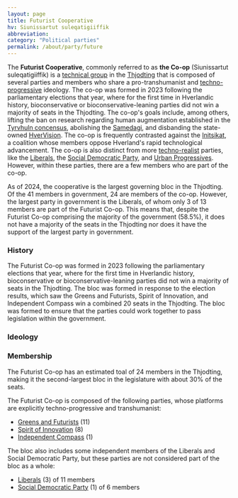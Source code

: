 ```yaml
---
layout: page
title: Futurist Cooperative
hv: Siunissartut suleqatigiiffik
abbreviation: 
category: "Political parties"
permalink: /about/party/future
---
```


The **Futurist Cooperative**, commonly referred to as **the Co-op** (Siunissartut suleqatigiiffik) is a [technical group](https://en.wikipedia.org/wiki/Technical_group) in the [Thjodting](/HUN/about/government/thjodting) that is composed of several parties and members who share a pro-transhumanist and [techno-progressive](/HUN/about/ideology/techno-progressivism) ideology. The co-op was formed in 2023 following the parliamentary elections that year, where for the first time in Hverlandic history, bioconservative or bioconservative-leaning parties did not win a majority of seats in the Thjodting. The co-op's goals include, among others, lifting the ban on research regarding human augmentation established in the [Tyrvhuln concensus](/HUN/about/ideology/tyrvhuln-consensus), abolishing the [Samedagi](/HUN/politics/2023/08/29/ref), and disbanding the state-owned [HverVision](/HUN/about/government/hvervision). The co-op is frequently contrasted against the [Initsikat](/HUN/about/party/bio-coa), a coalition whose members oppose Hverland's rapid technological advancement. The co-op is also distinct from more [techno-realist](/HUN/about/ideology/techno-realism) parties, like the [Liberals](/HUN/about/party/as), the [Social Democratic Party](/HUN/about/party/ids), and [Urban Progressives](/HUN/about/party/is). However, within these parties, there are a few members who are part of the co-op.

As of 2024, the cooperative is the largest governing bloc in the Thjodting. Of the 41 members in government, 24 are members of the co-op. However, the largest party in government is the Liberals, of whom only 3 of 13 members are part of the Futurist Co-op. This means that, despite the Futurist Co-op comprising the majority of the government (58.5%), it does not have a majority of the seats in the Thjodting nor does it have the support of the largest party in government.


### History
The Futurist Co-op was formed in 2023 following the parliamentary elections that year, where for the first time in Hverlandic history, bioconservative or bioconservative-leaning parties did not win a majority of seats in the Thjodting. The bloc was formed in response to the election results, which saw the Greens and Futurists, Spirit of Innovation, and Independent Compass win a combined 20 seats in the Thjodting. The bloc was formed to ensure that the parties could work together to pass legislation within the government.

### Ideology


### Membership
The Futurist Co-op has an estimated toal of 24 members in the Thjodting, making it the second-largest bloc in the legislature with about 30% of the seats.

The Futurist Co-op is composed of the following parties, whose platforms are explicitly techno-progressive and transhumanist:

* <span class="party-stripe party-ks"></span> [Greens and Futurists](/HUN/about/party/ks) (11)
* <span class="party-stripe party-pa"></span> [Spirit of Innovation](/HUN/about/party/pa) (8)
* <span class="party-stripe party-nq"></span> [Independent Compass](/HUN/about/party/nq) (1)

The bloc also includes some independent members of the Liberals and Social Democratic Party, but these parties are not considered part of the bloc as a whole:

* <span class="party-stripe party-as"></span> [Liberals](/HUN/about/party/as) (3) of 11 members
* <span class="party-stripe party-ids"></span> [Social Democratic Party](/HUN/about/party/ids) (1) of 6 members



